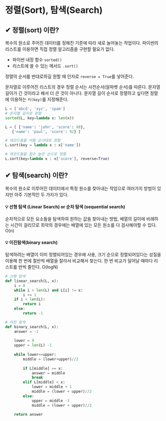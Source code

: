 # 정렬(Sort), 탐색(Search)

## ✔ 정렬(sort) 이란?

복수의 원소로 주어진 데이터를 정해진 기준에 따라 새로 늘어놓는 작업이다. 파이썬의 리스트를 이용하면 직접 정렬 알고리즘을 구현할 필요가 없다.

- 파이썬 내장 함수 `sorted()`
- 리스트에 쓸 수 있는 메서드 `.sort()`

정렬의 순서를 반대로하길 원할 때 인자로 `reverse = True`를 넣어준다.

문자열로 이루어진 리스트의 경우 정렬 순서는 사전순서(알파벳 순서)를 따른다. 문자열 길이가 긴 것이라고 해서 더 큰 것이 아니다. 문자열 길이 순서로 정렬하고 싶다면 정렬에 이용하는 `키(key)`를 지정해준다.

 ```python
L = ['abcd', 'xyz', 'spam']
# 문자열 길이로 정렬
sorted(L, key=lambda x: len(x))

L = [ {'name': 'john', 'score': 88},
    {'name': 'paul', 'score': 92} ]

# 레코드들을 이름 순서대로 정렬
L.sort(key = lambda x : x['name'])

# 레코드들을 점수 높은 순으로 정렬
L.sort(key=lambda x : x['score'], reverse=True)
 ```



## ✔ 탐색(search) 이란?

복수의 원소로 이루어진 데이터에서 특정 원소를 찾아내는 작업으로 여러가지 방법이 있지만 아주 기본적인 두 가지가 있다.

#### 💡 선형 탐색 (Linear Search) or 순차 탐색 (sequential search)

순차적으로 모든 요소들을 탐색하여 원하는 값을 찾아내는 방법, 배열의 길이에 비례하는 시간이 걸리므로 최악의 경우에는 배열에 있는 모든 원소를 다 검사해야할 수 있다. O(n)

#### 💡 이진탐색(binary search) 

탐색하려는 배열이 이미 정렬되어있는 경우에 사용, 크기 순으로 정렬되어있다는 성질을 이용해 한 번에 절반씩 배열을 잘라서 비교해서 찾는다. 한 번 비교가 일어날 때마다 리스트를 반씩 줄인다. O(logN)

```python
# 선형 탐색
def linear_search(L, x):
    i = 0
    while i < len(L) and L[i] != x:
        i += 1
    if i < len(L):
        return i
    else:
        return -1

# 이진 탐색
def binary_search(L, x):
    answer = -1
    
    lower = 0
    upper = len(L) -1
    
    while lower<=upper:
        middle = (lower+upper)//2
        
        if L[middle] == x:
            answer = middle
            break
        elif L[middle] < x:
            lower = middle + 1
            middle = (lower + upper)//2
        else:
            upper = middle -1
            middle = (lower + upper)//2
    
    return answer
```